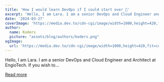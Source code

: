 ```yaml
---
title: 'How I would learn DevOps if I could start over 🐳'
excerpt: 'Hello, I am Lara. I am a senior DevOps and Cloud Engineer and Architect at EngioTech. If you wish to...'
date: '2024-03-27'
coverImage: 'https://media.dev.to/cdn-cgi/image/width=1000,height=420,fit=cover,gravity=auto,format=auto/https%3A%2F%2Fdev-to-uploads.s3.amazonaws.com%2Fuploads%2Farticles%2Fsqdpg8t10nojfi60dktd.gif'
author:
  name: Koders
  picture: "assets/blog/authors/koders.png"
ogImage:
  url: 'https://media.dev.to/cdn-cgi/image/width=1000,height=420,fit=cover,gravity=auto,format=auto/https%3A%2F%2Fdev-to-uploads.s3.amazonaws.com%2Fuploads%2Farticles%2Fsqdpg8t10nojfi60dktd.gif'
---
```


Hello, I am Lara. I am a senior DevOps and Cloud Engineer and Architect at EngioTech. If you wish to...

[Read more](https://dev.to/larastewart_engdev/how-i-would-learn-devops-if-i-could-start-over-5amp)
